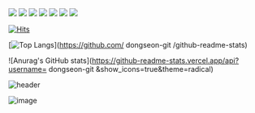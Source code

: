 
 <img src="https://img.shields.io/badge/TypeScript-3178C6?style=flat&logo=#007396 &logoColor=white"/> 
 <img src="https://img.shields.io/badge/TypeScript-3178C6?style=flat&logo=#F7DF1E&logoColor=white"/> 
 <img src="https://img.shields.io/badge/TypeScript-3178C6?style=flat&logo=#6DB33F &logoColor=white"/> 
 <img src="https://img.shields.io/badge/TypeScript-3178C6?style=flat&logo=#F80000&logoColor=white"/> 
 <img src="https://img.shields.io/badge/TypeScript-3178C6?style=flat&logo=#E34F26&logoColor=white"/> 
 <img src="https://img.shields.io/badge/TypeScript-3178C6?style=flat&logo=#1572B6&logoColor=white"/> 
 <img src="https://img.shields.io/badge/TypeScript-3178C6?style=flat&logo=#0769AD&logoColor=white"/> 


[![Hits](https://hits.seeyoufarm.com/api/count/incr/badge.svg?url=https%3A%2F%2Fgithub.com%2Fdongseon-git&count_bg=%23F30CC3&title_bg=%23555555&icon=&icon_color=%23A3D383&title=hits&edge_flat=false)](https://hits.seeyoufarm.com)


[![Top Langs](https://github-readme-stats.vercel.app/api/top-langs/?username=dongseon-git&layout=compact)](https://github.com/ dongseon-git /github-readme-stats)

![Anurag's GitHub stats](https://github-readme-stats.vercel.app/api?username= dongseon-git &show_icons=true&theme=radical)


![header](https://capsule-render.vercel.app/api?type=wave&color=auto&height=300&section=header&text=capsule%20render&fontSize=90)

![image](https://user-images.githubusercontent.com/103345574/169642476-f3304d0e-65de-4462-9cf7-445a16a16415.png)
